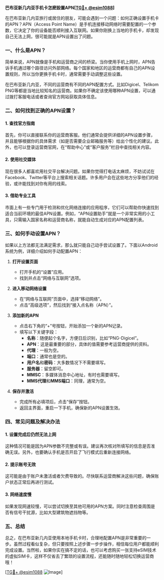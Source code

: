 **巴布亚新几内亚手机卡怎麽設置APN[[TG💪+ @esim1088](https://t.me/s/esim1088)]**

在巴布亚新几内亚旅行或居住的朋友，可能会遇到一个问题：如何正确设置手机卡的APN？APN（Access Point Name）是手机连接移动网络时需要配置的一个参数，它决定了你的设备能否顺利接入互联网。如果你刚换上当地的手机卡，却发现自己无法上网，很可能就是APN设置出了问题。

### 一、什么是APN？

简单来说，APN就像是手机和运营商之间的桥梁。当你使用手机上网时，APN告诉手机通过哪个路径访问外部网络。每个国家和地区的运营商都有自己的APN设置规则，所以当你更换手机卡时，通常需要手动调整这些设置。

在巴布亚新几内亚，不同的运营商有不同的APN配置方式。比如Digicel、Telikom PNG等都是当地比较知名的运营商。如果你不确定该使用哪种APN设置，可以通过拨打客服电话或者查询官方网站获取具体信息。

### 二、如何找到正确的APN设置？

#### 1. 查找官方指南

首先，你可以直接联系你的运营商客服。他们通常会提供详细的APN设置步骤，并且能够根据你的具体需求（如是否需要企业邮箱服务等）给出个性化的建议。此外，也可以登录运营商官网，在“帮助中心”或“客户服务”栏目中查找相关内容。

#### 2. 使用社交媒体

现在很多人都喜欢用社交平台解决问题。如果你觉得打电话太麻烦，不妨试试在Facebook、Twitter等平台上搜索相关话题。许多用户会在这些地方分享他们的经验，或许能找到对你有用的线索。

#### 3. 借助专业工具

市面上有一些专门用于检测和优化网络连接的应用程序，它们可以帮助你快速找到适合当前环境的最佳APN设置。例如，“APN设置助手”就是一个非常实用的小工具，只需输入国家名称和运营商名称，就能自动生成对应的APN配置列表。

### 三、如何手动设置APN？

如果以上方法都无法满足需求，那么就只能自己动手尝试设置了。下面以Android系统为例，详细介绍如何手动配置APN：

1. **打开设置页面**
   - 打开手机的“设置”应用。
   - 找到并点击“网络与互联网”选项。

2. **进入移动网络设置**
   - 在“网络与互联网”页面中，选择“移动网络”。
   - 点击“高级选项”，然后找到“接入点名称（APN）”。

3. **添加新的APN**
   - 点击右下角的“+”号按钮，开始添加一个新的APN记录。
   - 填写以下关键字段：
     - **名称**：随便起个名字，方便日后识别，比如“PNG-Digicel”。
     - **APN**：这是最重要的部分，具体的值需要参考运营商提供的资料。
     - **代理**：一般为空。
     - **端口**：通常也是空的。
     - **用户名**和**密码**：大多数情况下不需要填写。
     - **服务器**：留空即可。
     - **MMSC**：多媒体消息中心地址，有时也需要填写。
     - **MMS代理**和**MMS端口**：同理，通常为空。

4. **保存并激活**
   - 完成所有必填项后，点击“保存”按钮。
   - 返回主界面，重启一下手机，确保新的APN设置生效。

### 四、常见问题及解决办法

#### 1. 设置完成后仍然无法上网

这种情况可能是因为APN参数不完整或有误。建议再次核对所填写的信息是否准确无误。另外，也要确认手机是否开启了飞行模式后重新连接网络。

#### 2. 提示账号无效

这可能是由于账户未激活或者欠费导致的。尽快联系运营商解决这些问题，确保账户状态正常后再进行测试。

#### 3. 网络速度慢

如果发现网速较慢，可以尝试切换至其他可用的APN方案。同时注意检查周围是否有信号干扰源，比如大型建筑物遮挡物等。

### 五、总结

总之，在巴布亚新几内亚使用本地手机卡时，合理地配置APN是非常重要的一步。虽然过程看似复杂，但只要按照上述步骤一步步操作，相信每位用户都能顺利完成设置。当然啦，如果你实在搞不定的话，也可以考虑购买一张支持eSIM技术的虚拟SIM卡，这样不仅省去了繁琐的设置流程，还能随时随地轻松切换运营商哦！

[[TG💪+ @esim1088](https://t.me/s/esim1088) ![Image](https://i.postimg.cc/4NQfJmqS/Snipaste-2025-05-13-00-14-12.png)]